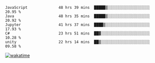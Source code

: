 <!--START_SECTION:waka-->

```text
JavaScript              48 hrs 39 mins  █████▒░░░░░░░░░░░░░░░░░░░   20.95 %
Java                    48 hrs 35 mins  █████▒░░░░░░░░░░░░░░░░░░░   20.92 %
Jupyter                 41 hrs 37 mins  ████▒░░░░░░░░░░░░░░░░░░░░   17.93 %
C#                      23 hrs 51 mins  ██▓░░░░░░░░░░░░░░░░░░░░░░   10.28 %
unity                   22 hrs 14 mins  ██▒░░░░░░░░░░░░░░░░░░░░░░   09.58 %
```

<!--END_SECTION:waka-->
[![wakatime](https://wakatime.com/badge/user/6c2f442e-41b4-42e3-bc06-d5d8203ad1da.svg)](https://wakatime.com/@6c2f442e-41b4-42e3-bc06-d5d8203ad1da)
